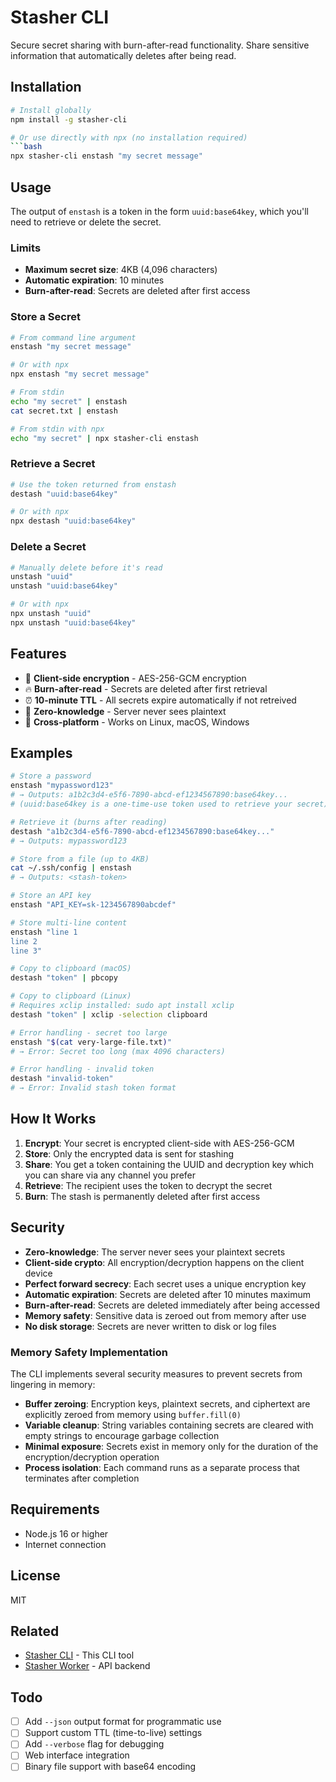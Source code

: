 # Stasher CLI

Secure secret sharing with burn-after-read functionality. Share sensitive information that automatically deletes after being read.

## Installation

```bash
# Install globally
npm install -g stasher-cli

# Or use directly with npx (no installation required)
```bash
npx stasher-cli enstash "my secret message"
```

## Usage

The output of `enstash` is a token in the form `uuid:base64key`, which you'll need to retrieve or delete the secret.

### Limits

- **Maximum secret size**: 4KB (4,096 characters)
- **Automatic expiration**: 10 minutes
- **Burn-after-read**: Secrets are deleted after first access

### Store a Secret
```bash
# From command line argument
enstash "my secret message"

# Or with npx
npx enstash "my secret message"

# From stdin
echo "my secret" | enstash
cat secret.txt | enstash

# From stdin with npx
echo "my secret" | npx stasher-cli enstash
```

### Retrieve a Secret
```bash
# Use the token returned from enstash
destash "uuid:base64key"

# Or with npx
npx destash "uuid:base64key" 
```

### Delete a Secret
```bash
# Manually delete before it's read
unstash "uuid"
unstash "uuid:base64key"

# Or with npx
npx unstash "uuid"
npx unstash "uuid:base64key"
```

## Features

- 🔐 **Client-side encryption** - AES-256-GCM encryption
- 🔥 **Burn-after-read** - Secrets are deleted after first retrieval
- ⏰ **10-minute TTL** - All secrets expire automatically if not retreived
- 🚀 **Zero-knowledge** - Server never sees plaintext
- 📱 **Cross-platform** - Works on Linux, macOS, Windows

## Examples

```bash
# Store a password
enstash "mypassword123"
# → Outputs: a1b2c3d4-e5f6-7890-abcd-ef1234567890:base64key...
# (uuid:base64key is a one-time-use token used to retrieve your secret)

# Retrieve it (burns after reading)
destash "a1b2c3d4-e5f6-7890-abcd-ef1234567890:base64key..."
# → Outputs: mypassword123

# Store from a file (up to 4KB)
cat ~/.ssh/config | enstash
# → Outputs: <stash-token>

# Store an API key
enstash "API_KEY=sk-1234567890abcdef"

# Store multi-line content
enstash "line 1
line 2
line 3"

# Copy to clipboard (macOS)
destash "token" | pbcopy

# Copy to clipboard (Linux)
# Requires xclip installed: sudo apt install xclip
destash "token" | xclip -selection clipboard

# Error handling - secret too large
enstash "$(cat very-large-file.txt)"
# → Error: Secret too long (max 4096 characters)

# Error handling - invalid token
destash "invalid-token"
# → Error: Invalid stash token format
```

## How It Works

1. **Encrypt**: Your secret is encrypted client-side with AES-256-GCM
2. **Store**: Only the encrypted data is sent for stashing
3. **Share**: You get a token containing the UUID and decryption key which you can share via any channel you prefer
4. **Retrieve**: The recipient uses the token to decrypt the secret
5. **Burn**: The stash is permanently deleted after first access

## Security

- **Zero-knowledge**: The server never sees your plaintext secrets
- **Client-side crypto**: All encryption/decryption happens on the client device
- **Perfect forward secrecy**: Each secret uses a unique encryption key
- **Automatic expiration**: Secrets are deleted after 10 minutes maximum
- **Burn-after-read**: Secrets are deleted immediately after being accessed
- **Memory safety**: Sensitive data is zeroed out from memory after use
- **No disk storage**: Secrets are never written to disk or log files

### Memory Safety Implementation

The CLI implements several security measures to prevent secrets from lingering in memory:

- **Buffer zeroing**: Encryption keys, plaintext secrets, and ciphertext are explicitly zeroed from memory using `buffer.fill(0)`
- **Variable cleanup**: String variables containing secrets are cleared with empty strings to encourage garbage collection
- **Minimal exposure**: Secrets exist in memory only for the duration of the encryption/decryption operation
- **Process isolation**: Each command runs as a separate process that terminates after completion

## Requirements

- Node.js 16 or higher
- Internet connection

## License

MIT

## Related
- [Stasher CLI](https://github.com/stasher-dev/stasher-cli) - This CLI tool
- [Stasher Worker](https://github.com/stasher-dev/stasher-worker) - API backend

## Todo

- [ ] Add `--json` output format for programmatic use
- [ ] Support custom TTL (time-to-live) settings
- [ ] Add `--verbose` flag for debugging
- [ ] Web interface integration
- [ ] Binary file support with base64 encoding

